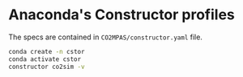 # Anaconda's Constructor profiles

The specs are contained in `CO2MPAS/constructor.yaml` file.

```bash
conda create -n cstor
conda activate cstor
constructor co2sim -v
```